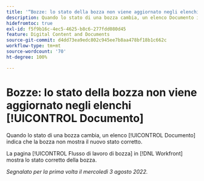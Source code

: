 ```yaml
---
title: '“Bozze: lo stato della bozza non viene aggiornato negli elenchi Documento“'
description: Quando lo stato di una bozza cambia, un elenco Documento indica che la bozza non mostra il nuovo stato corretto.
hidefromtoc: true
exl-id: f5f9b16c-4ec5-4625-b8c6-277fdd080d45
feature: Digital Content and Documents
source-git-commit: d4dd73ea9edc802c945ee7b8aa478bf18b1c662c
workflow-type: tm+mt
source-wordcount: '70'
ht-degree: 100%

---
```


# Bozze: lo stato della bozza non viene aggiornato negli elenchi [!UICONTROL Documento]

<!--Won't fix tab, article live by request-->

Quando lo stato di una bozza cambia, un elenco [!UICONTROL Documento] indica che la bozza non mostra il nuovo stato corretto.

La pagina [!UICONTROL Flusso di lavoro di bozza] in [!DNL Workfront] mostra lo stato corretto della bozza.

_Segnalato per la prima volta il mercoledì 3 agosto 2022._

